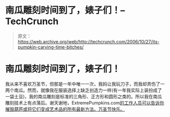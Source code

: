 # 南瓜雕刻时间到了，婊子们！–TechCrunch

> 原文：<https://web.archive.org/web/http://techcrunch.com/2006/10/27/its-pumpkin-carving-time-bitches/>

# 南瓜雕刻时间到了，婊子们！

我从来不喜欢万圣节，但那是一年中唯一一次，我妈让我玩刀子，而我却弄伤了一两个南瓜。然而，就像我在服装选择上缺乏创造力一样(有一年我实际上装扮成了一袋土豆)，我的南瓜雕刻是标准的三角形、正方形和圆形之类的。所以我在南瓜雕刻技术上有点落后。谢天谢地，ExtremePumpkins.com[的工作人员可以告诉你摧毁葫芦或将它们变成艺术品的所有最新方法。万圣节快乐。](https://web.archive.org/web/20210119122047/http://www.extremepumpkins.com/index.html)